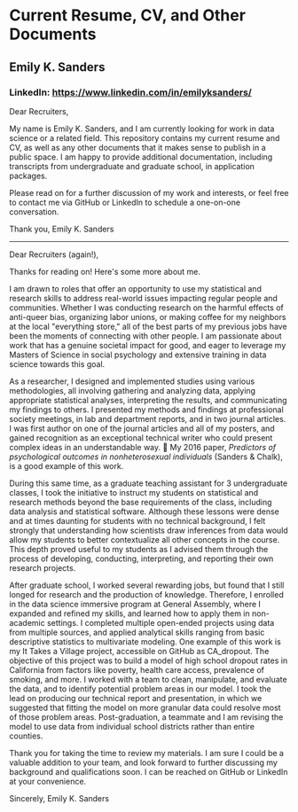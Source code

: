 # Current Resume, CV, and Other Documents
## Emily K. Sanders
### LinkedIn: https://www.linkedin.com/in/emilyksanders/

Dear Recruiters,

My name is Emily K. Sanders, and I am currently looking for work in data science or a related field.   This repository contains my current resume and CV, as well as any other documents that it makes sense to publish in a public space.  I am happy to provide additional documentation, including transcripts from undergraduate and graduate school, in application packages.

Please read on for a further discussion of my work and interests, or feel free to contact me via GitHub or LinkedIn to schedule a one-on-one conversation.

Thank you,
Emily K. Sanders

---

Dear Recruiters (again!),

Thanks for reading on!  Here's some more about me.

I am drawn to roles that offer an opportunity to use my statistical and research skills to address real-world issues impacting regular people and communities.  Whether I was conducting research on the harmful effects of anti-queer bias, organizing labor unions, or making coffee for my neighbors at the local "everything store," all of the best parts of my previous jobs have been the moments of connecting with other people.  I am passionate about work that has a genuine societal impact for good, and eager to leverage my Masters of Science in social psychology and extensive training in data science towards this goal.

As a researcher, I designed and implemented studies using various methodologies, all involving gathering and analyzing data, applying appropriate statistical analyses, interpreting the results, and communicating my findings to others.  I presented my methods and findings at professional society meetings, in lab and department reports, and in two journal articles.  I was first author on one of the journal articles and all of my posters, and gained recognition as an exceptional technical writer who could present complex ideas in an understandable way.  	My 2016 paper, *Predictors of psychological outcomes in nonheterosexual individuals* (Sanders & Chalk), is a good example of this work.

During this same time, as a graduate teaching assistant for 3 undergraduate classes, I took the initiative to instruct my students on statistical and research methods beyond the base requirements of the class, including data analysis and statistical software.  Although these lessons were dense and at times daunting for students with no technical background, I felt strongly that understanding how scientists draw inferences from data would allow my students to better contextualize all other concepts in the course.  This depth proved useful to my students as I advised them through the process of developing, conducting, interpreting, and reporting their own research projects.  

After graduate school, I worked several rewarding jobs, but found that I still longed for research and the production of knowledge.  Therefore, I enrolled in the data science immersive program at General Assembly, where I expanded and refined my skills, and learned how to apply them in non-academic settings.  I completed multiple open-ended projects using data from multiple sources, and applied analytical skills ranging from basic descriptive statistics to multivariate modeling.  One example of this work is my It Takes a Village project, accessible on GitHub as CA_dropout.  The objective of this project was to build a model of high school dropout rates in California from factors like poverty, health care access, prevalence of smoking, and more.  I worked with a team to clean, manipulate, and evaluate the data, and to identify potential problem areas in our model.  I took the lead on producing our technical report and presentation, in which we suggested that fitting the model on more granular data could resolve most of those problem areas.  Post-graduation, a teammate and I am revising the model to use data from individual school districts rather than entire counties.

Thank you for taking the time to review my materials.  I am sure I could be a valuable addition to your team, and look forward to further discussing my background and qualifications soon.  I can be reached on GitHub or LinkedIn at your convenience.

Sincerely,
Emily K. Sanders

 
